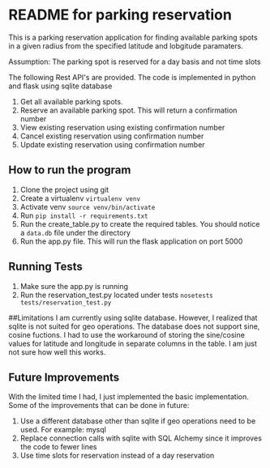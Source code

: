 # README for parking reservation

This is a parking reservation application for finding available parking spots in a given radius from the specified latitude and lobgitude paramaters.

Assumption: The parking spot is reserved for a day basis and not time slots 

The following Rest API's are provided. The code is implemented in python and flask using sqlite database

1. Get all available parking spots.
2. Reserve an available parking spot. This will return a confirmation number
3. View existing reservation using existing confirmation number
4. Cancel existing reservation using confirmation number
5. Update existing reservation using confirmation number

## How to run the program
1. Clone the project using git
2. Create a virtualenv ``virtualenv venv``
3. Activate venv ``source venv/bin/activate``
4. Run ``pip install -r requirements.txt``
5. Run the create_table.py to create the required tables. You should notice a ``data.db`` file under the directory
6. Run the app.py file. This will run the flask application on port 5000

## Running Tests
1. Make sure the app.py is running
2. Run the reservation_test.py located under tests
   ```nosetests tests/reservation_test.py```

##Limitations
I am currently using sqlite database. However, I realized that  sqlite is not suited for geo operations. The database does not support sine, cosine fuctions. I had to use the workaround of storing the sine/cosine values for latitude and longitude in separate columns in the table. I am just not sure how well this works.

## Future Improvements
With the limited time I had, I just implemented the basic implementation. Some of the improvements that can be done in future:


1. Use a different database other than sqlite if geo operations need to be used. For example: mysql
2. Replace connection calls with sqlite with SQL Alchemy since it improves the code to fewer lines
3. Use time slots for reservation instead of a day reservation